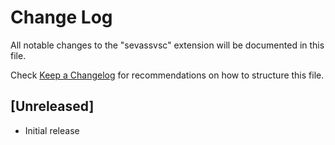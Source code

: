 # Change Log

All notable changes to the "sevassvsc" extension will be documented in this file.

Check [Keep a Changelog](http://keepachangelog.com/) for recommendations on how to structure this file.

## [Unreleased]

- Initial release
